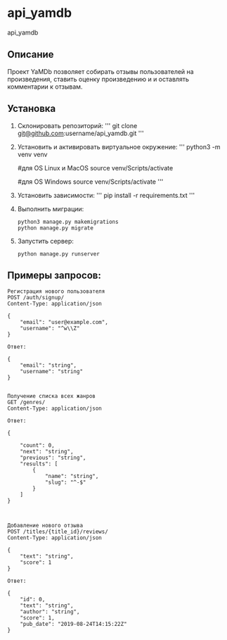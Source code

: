 # api_yamdb
api_yamdb


## Описание
Проект YaMDb позволяет собирать отзывы пользователей на произведения, ставить оценку произведению и и оставлять комментарии к отзывам.


## Установка
1. Склонировать репозиторий:
    '''
    git clone git@github.com:username/api_yamdb.git
    '''
2. Установить и активировать виртуальное окружение:
    '''
    python3 -m venv venv

    #для OS Linux и MacOS
    source venv/Scripts/activate

    #для OS Windows
    source venv/Scripts/activate
    '''
3. Установить зависимости:
    '''
    pip install -r requirements.txt
    '''
4. Выполнить миграции:
     ```
    python3 manage.py makemigrations
    python manage.py migrate
    ```
5. Запустить сервер:
    ```
    python manage.py runserver
    ```


## Примеры запросов:
    Регистрация нового пользователя
    POST /auth/signup/
    Content-Type: application/json

    {
        "email": "user@example.com",
        "username": "^w\\Z"
    }

    Ответ:

    {
        "email": "string",
        "username": "string"
    }


    Получение списка всех жанров
    GET /genres/
    Content-Type: application/json

    Ответ:

    {

        "count": 0,
        "next": "string",
        "previous": "string",
        "results": [
            {
                "name": "string",
                "slug": "^-$"
            }
        ]
    }



    Добавление нового отзыва
    POST /titles/{title_id}/reviews/
    Content-Type: application/json

    {
        "text": "string",
        "score": 1
    }

    Ответ:

    {
        "id": 0,
        "text": "string",
        "author": "string",
        "score": 1,
        "pub_date": "2019-08-24T14:15:22Z"
    }
